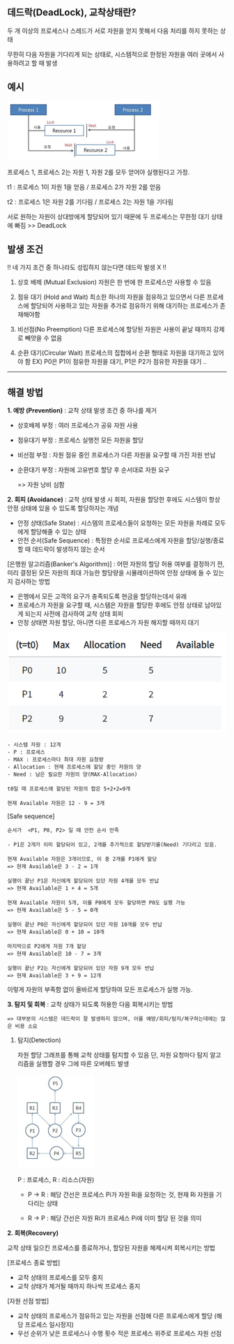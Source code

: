 ## 데드락(DeadLock), 교착상태란?

두 개 이상의 프로세스나 스레드가 서로 자원을 얻지 못해서 다음 처리를 하지 못하는 상태

무한히 다음 자원을 기다리게 되는 상태로, 시스템적으로 한정된 자원을 여러 곳에서 사용하려고 할 때 발생

## 예시

![데드락 예시](./img/example.png)


프로세스 1, 프로세스 2는 자원 1, 자원 2를 모두 얻어야 실행된다고 가정.

t1 : 프로세스 1이 자원 1을 얻음 / 프로세스 2가 자원 2를 얻음

t2 : 프로세스 1은 자원 2를 기다림 / 프로세스 2는 자원 1을 기다림

서로 원하는 자원이 상대방에게 할당되어 있기 때문에 두 프로세스는 무한정 대기 상태에 빠짐 >> DeadLock

## 발생 조건

!! 네 가지 조건 중 하나라도 성립하지 않는다면 데드락 발생 X !!

1. 상호 배제 (Mutual Exclusion)
자원은 한 번에 한 프로세스만 사용할 수 있음

2. 점유 대기 (Hold and Wait)
최소한 하나의 자원을 점유하고 있으면서 다른 프로세스에 할당되어 사용하고 있는 자원을 추가로 점유하기 위해 대기하는 프로세스가 존재해야함

3. 비선점(No Preemption)
다른 프로세스에 할당된 자원은 사용이 끝날 때까지 강제로 빼앗을 수 없음

4. 순환 대기(Circular Wait)
프로세스의 집합에서 순환 형태로 자원을 대기하고 있어야 함
EX) P0은 P1이 점유한 자원을 대기, P1은 P2가 점유한 자원을 대기 ..

---

## 해결 방법

**1. 예방 (Prevention)**
: 교착 상태 발생 조건 중 하나를 제거

- 상호배제 부정 : 여러 프로세스가 공유 자원 사용
- 점유대기 부정 : 프로세스 실행전 모든 자원을 할당
- 비선점 부정 : 자원 점유 중인 프로세스가 다른 자원을 요구할 때 가진 자원 반납
- 순환대기 부정 : 자원에 고유번호 할당 후 순서대로 자원 요구

    => 자원 낭비 심함

**2. 회피 (Avoidance)**
: 교착 상태 발생 시 회피, 자원을 할당한 후에도 시스템이 항상 안정 상태에 있을 수 있도록 할당하자는 개념

- 안정 상태(Safe State) : 시스템의 프로세스들이 요청하는 모든 자원을 차례로 모두에게 할당해줄 수 있는 상태
- 안전 순서(Safe Sequence) : 특정한 순서로 프로세스에게 자원을 할당/실행/종료할 때 데드락이 발생하지 않는 순서

[은행원 알고리즘(Banker's Algorithm)]
: 어떤 자원의 할당 허용 여부를 결정하기 전, 미리 결정된 모든 자원의 최대 가능한 할당량을 시뮬레이션하여 안정 상태에 들 수 있는지 검사하는 방법

- 은행에서 모든 고객의 요구가 충족되도록 현금을 할당하는데서 유래
- 프로세스가 자원을 요구할 때, 시스템은 자원을 할당한 후에도 안정 상태로 남아있게 되는지 사전에 검사하여 교착 상태 회피
- 안정 상태면 자원 할당, 아니면 다른 프로세스가 자원 해지할 때까지 대기

![은행원 알고리즘](./img/은행원알고리즘.png)

    - 시스템 자원 : 12개
    - P : 프로세스
    - MAX : 프로세스마다 최대 자원 요청량
    - Allocation : 현재 프로세스에 할당 중인 자원의 양
    - Need : 남은 필요한 자원의 양(MAX-Allocation)

    t0일 때 프로세스에 할당된 자원의 합은 5+2+2=9개

    현재 Available 자원은 12 - 9 = 3개

[Safe sequence]

    순서가  <P1, P0, P2> 일 때 안전 순서 만족

    - P1은 2개가 이미 할당되어 있고, 2개를 추가적으로 할당받기를(Need) 기다리고 있음.
    
    현재 Available 자원은 3개이므로, 이 중 2개를 P1에게 할당 
    => 현재 Available은 3 - 2 = 1개
    
    실행이 끝난 P1은 자신에게 할당되어 있던 자원 4개를 모두 반납 
    => 현재 Available은 1 + 4 = 5개
    
    현재 Available 자원이 5개, 이를 P0에게 모두 할당하면 P0도 실행 가능 
    => 현재 Available은 5 - 5 = 0개
    
    실행이 끝난 P0은 자신에게 할당되어 있던 자원 10개를 모두 반납
    => 현재 Available은 0 + 10 = 10개
     
    마지막으로 P2에게 자원 7개 할당 
    => 현재 Available은 10 - 7 = 3개
    
    실행이 끝난 P2는 자신에게 할당되어 있던 자원 9개 모두 반납
    => 현재 Available은 3 + 9 = 12개

이렇게 자원의 부족함 없이 올바르게 할당하여 모든 프로세스가 실행 가능.


**3. 탐지 및 회복**
: 교착 상태가 되도록 허용한 다음 회복시키는 방법

    => 대부분의 시스템은 데드락이 잘 발생하지 않으며, 이를 예방/회피/탐지/복구하는데에는 많은 비용 소요

1. 탐지(Detection)

    자원 할당 그래프를 통해 교착 상태를 탐지할 수 있음
    단, 자원 요청마다 탐지 알고리즘을 실행할 경우 그에 따른 오버헤드 발생

    ![자원 할당 그래프](./img/자원할당그래프.png)

    P : 프로세스, R : 리소스(자원)

    - P → R : 해당 간선은 프로세스 Pi가 자원 Ri을 요청하는 것, 현재 Ri 자원을 기다리는 상태

    - R → P : 해당 간선은 자원 Ri가 프로세스 Pi에 이미 할당 된 것을 의미

**2. 회복(Recovery)**

교착 상태 일으킨 프로세스를 종료하거나, 할당된 자원을 해제시켜 회복시키는 방법

[프로세스 종료 방법]
- 교착 상태의 프로세스를 모두 중지
- 교착 상태가 제거될 때까지 하나씩 프로세스 중지

[자원 선점 방법]
- 교착 상태의 프로세스가 점유하고 있는 자원을 선점해 다른 프로세스에게 할당 (해당 프로세스 일시정지)
- 우선 순위가 낮은 프로세스나 수행 횟수 적은 프로세스 위주로 프로세스 자원 선점